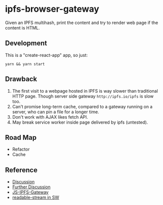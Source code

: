 # ipfs-browser-gateway

Given an IPFS multihash, print the content and try to render web page if the content is HTML.

## Development

This is a "create-react-app" app, so just:

`yarn && yarn start`

## Drawback

1. The first visit to a webpage hosted in IPFS is way slower than traditional HTTP page. Though server side gateway ```http://ipfs.io/ipfs``` is slow too.
1. Can't promise long-term cache, compared to a gateway running on a server, who can pin a file for a longer time.
1. Don't work with AJAX likes fetch API.
1. May break service worker inside page delivered by ipfs (untested).

## Road Map

- Refactor
- Cache

## Reference

- [Discussion](https://github.com/ipfs/ipfs-service-worker/issues/11)
- [Further Discussion](https://github.com/ipfs-shipyard/service-worker-gateway/pull/1)
- [JS-IPFS-Gateway](https://github.com/ipfs/js-ipfs/tree/master/src/http/gateway)
- [readable-stream in SW](https://developers.google.com/web/updates/2016/06/sw-readablestreams)
